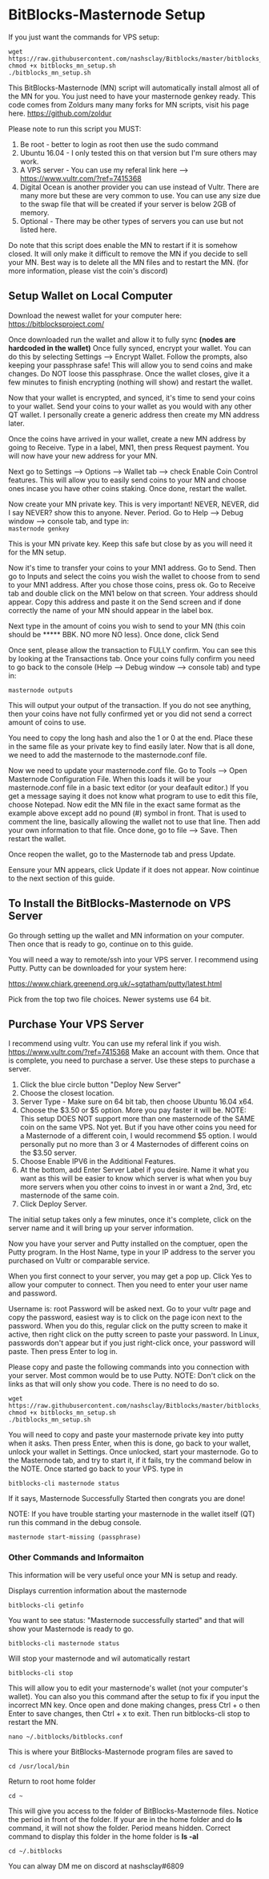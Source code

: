 # BitBlocks-Masternode Setup

If you just want the commands for VPS setup:
```
wget https://raw.githubusercontent.com/nashsclay/Bitblocks/master/bitblocks_mn_setup.sh
chmod +x bitblocks_mn_setup.sh  
./bitblocks_mn_setup.sh 
```

This BitBlocks-Masternode (MN) script will automatically install almost all of the MN for you. You just need to have your masternode genkey ready. This code comes from Zoldurs many many forks for MN scripts, visit his page here. https://github.com/zoldur  

Please note to run this script you MUST:  

1) Be root - better to login as root then use the sudo command  
2) Ubuntu 16.04 - I only tested this on that version but I'm sure others may work.  
3) A VPS server - You can use my referal link here --> https://www.vultr.com/?ref=7415368  
4) Digital Ocean is another provider you can use instead of Vultr. There are many more but these are very common to use. You can use any size due to the swap file that will be created if your server is below 2GB of memory.  
5) Optional - There may be other types of servers you can use but not listed here.  

Do note that this script does enable the MN to restart if it is somehow closed. It will only make it difficult to remove the MN if you decide to sell your MN. Best way is to delete all the MN files and to restart the MN. (for more information, please vist the coin's discord)  

## Setup Wallet on Local Computer

Download the newest wallet for your computer here: https://bitblocksproject.com/

Once downloaded run the wallet and allow it to fully sync <b>(nodes are hardcoded in the wallet)</b>
Once fully synced, encrypt your wallet. You can do this by selecting Settings --> Encrypt Wallet. Follow the prompts, also keeping your passphrase safe! This will allow you to send coins and make changes. Do NOT loose this passphrase. Once the wallet closes, give it a few minutes to finish encrypting (nothing will show) and restart the wallet.

Now that your wallet is encrypted, and synced, it's time to send your coins to your wallet. Send your coins to your wallet as you would with any other QT wallet. I personally create a generic address then create my MN address later.

Once the coins have arrived in your wallet, create a new MN address by going to Receive. Type in a label, MN1, then press Request payment. You will now have your new address for your MN.

Next go to Settings --> Options --> Wallet tab --> check Enable Coin Control features. This will allow you to easily send coins to your MN and choose ones incase you have other coins staking. Once done, restart the wallet.

Now create your MN private key. This is very important! NEVER, NEVER, did I say NEVER? show this to anyone. Never. Period. Go to Help --> Debug window --> console tab, and type in:  
`masternode genkey`

This is your MN private key. Keep this safe but close by as you will need it for the MN setup.

Now it's time to transfer your coins to your MN1 address. Go to Send. Then go to Inputs and select the coins you wish the wallet to choose from to send to your MN1 address. After you chose those coins, press ok. Go to Receive tab and double click on the MN1 below on that screen. Your address should appear. Copy this address and paste it on the Send screen and if done correctly the name of your MN should appear in the label box.

Next type in the amount of coins you wish to send to your MN (this coin should be ***** BBK. NO more NO less). Once done, click Send

Once sent, please allow the transaction to FULLY confirm. You can see this by looking at the Transactions tab. Once your coins fully confirm you need to go back to the console (Help --> Debug window --> console tab) and type in:

`masternode outputs`

This will output your output of the transaction. If you do not see anything, then your coins have not fully confirmed yet or you did not send a correct amount of coins to use.

You need to copy the long hash and also the 1 or 0 at the end. Place these in the same file as your private key to find easily later. Now that is all done, we need to add the masternode to the masternode.conf file.

Now we need to update your masternode.conf file. Go to Tools --> Open Masternode Configuration File. When this loads it will be your masternode.conf file in a basic text editor (or your deafault editor.) If you get a message saying it does not know what program to use to edit this file, choose Notepad. Now edit the MN file in the exact same format as the example above except add no pound (#) symbol in front. That is used to comment the line, basically allowing the wallet not to use that line. Then add your own information to that file. Once done, go to file --> Save. Then restart the wallet.

Once reopen the wallet, go to the Masternode tab and press Update.

Eensure your MN appears, click Update if it does not appear. Now cointinue to the next section of this guide.

## To Install the BitBlocks-Masternode on VPS Server

Go through setting up the wallet and MN information on your computer. Then once that is ready to go, continue on to this guide. 

You will need a way to remote/ssh into your VPS server. I recommend using Putty. Putty can be downloaded for your system here:

https://www.chiark.greenend.org.uk/~sgtatham/putty/latest.html

Pick from the top two file choices. Newer systems use 64 bit.

## Purchase Your VPS Server

I recommend using vultr. You can use my referal link if you wish. https://www.vultr.com/?ref=7415368
Make an account with them. Once that is complete, you need to purchase a server. Use these steps to purchase a server.
1) Click the blue circle button "Deploy New Server"
2) Choose the closest location.
3) Server Type - Make sure on 64 bit tab, then choose Ubuntu 16.04 x64.
4) Choose the $3.50 or $5 option. More you pay faster it will be.
NOTE: This setup DOES NOT support more than one masternode of the SAME coin on the same VPS. Not yet. But if you have other coins you need for a Masternode of a different coin, I would recommend $5 option. I would personally put no more than 3 or 4 Masternodes of different coins on the $3.50 server.
5) Choose Enable IPV6 in the Additional Features.
6) At the bottom, add Enter Server Label if you desire. Name it what you want as this will be easier to know which server is what when you buy more servers when you other coins to invest in or want a 2nd, 3rd, etc masternode of the same coin.
7) Click Deploy Server.

The initial setup takes only a few minutes, once it's complete, click on the server name and it will bring up your server information.

Now you have your server and Putty installed on the comptuer, open the Putty program. In the Host Name, type in your IP address to the server you purchased on Vultr or comparable service.

When you first connect to your server, you may get a pop up. Click Yes to allow your computer to connect. Then you need to enter your user name and password.

Username is: root
Password will be asked next. Go to your vultr page and copy the password, easiest way is to click on the page icon next to the password. When you do this, regular click on the putty screen to make it active, then right click on the putty screen to paste your password. In Linux, passwords don't appear but if you just right-click once, your password will paste. Then press Enter to log in.

Please copy and paste the following commands into you connection with your server. Most common would be to use Putty.
NOTE: Don't click on the links as that will only show you code. There is no need to do so.

```
wget https://raw.githubusercontent.com/nashsclay/Bitblocks/master/bitblocks_mn_setup.sh
chmod +x bitblocks_mn_setup.sh  
./bitblocks_mn_setup.sh 
```
You will need to copy and paste your masternode private key into putty when it asks. Then press Enter, when this is done, go back to your wallet, unlock your wallet in Settings. Once unlocked, start your masternode. Go to the Masternode tab, and try to start it, if it fails, try the command below in the NOTE. Once started go back to your VPS. type in

`bitblocks-cli masternode status`

If it says, Masternode Successfully Started then congrats you are done!

NOTE: If you have trouble starting your masternode in the wallet itself (QT) run this command in the debug console.

`masternode start-missing (passphrase)`


### Other Commands and Informaiton
This information will be very useful once your MN is setup and ready.

Displays currention information about the masternode

`bitblocks-cli getinfo`


You want to see status: "Masternode successfully started" and that will show your Masternode is ready to go.

`bitblocks-cli masternode status`


Will stop your masternode and wil automatically restart

`bitblocks-cli stop`


This will allow you to edit your masternode's wallet (not your computer's wallet). You can also you this command after the setup to fix if you input the incorrect MN key. Once open and done making changes, press Ctrl + o then Enter to save changes, then Ctrl + x to exit. Then run bitblocks-cli stop to restart the MN.

`nano ~/.bitblocks/bitblocks.conf`


This is where your BitBlocks-Masternode program files are saved to

`cd /usr/local/bin`


Return to root home folder

`cd ~`


This will give you access to the folder of BitBlocks-Masternode files. Notice the period in front of the folder. If your are in the home folder and do **ls** command, it will not show the folder. Period means hidden. Correct command to display this folder in the home folder is **ls -al**

`cd ~/.bitblocks`


You can alway DM me on discord at nashsclay#6809
